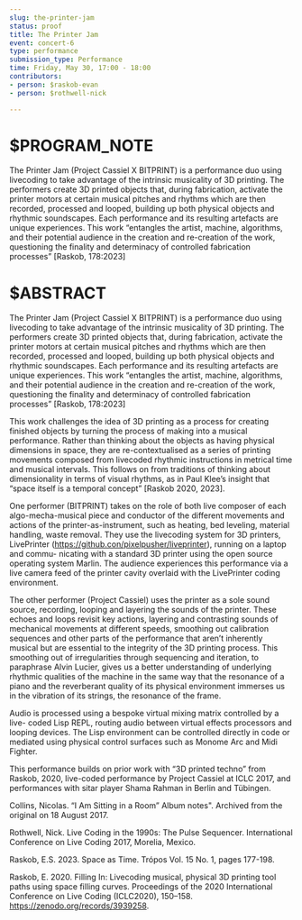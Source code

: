 ```yaml
---
slug: the-printer-jam
status: proof
title: The Printer Jam
event: concert-6
type: performance
submission_type: Performance
time: Friday, May 30, 17:00 - 18:00
contributors:
- person: $raskob-evan
- person: $rothwell-nick

---
```


# $PROGRAM_NOTE

The Printer Jam (Project Cassiel X BITPRINT) is a performance duo using
livecoding to take advantage of the intrinsic musicality of 3D printing. The
performers create 3D printed objects that, during fabrication, activate the printer
motors at certain musical pitches and rhythms which are then recorded, processed
and looped, building up both physical objects and rhythmic soundscapes. Each
performance and its resulting artefacts are unique experiences. This work
“entangles the artist, machine, algorithms, and their potential audience in the
creation and re-creation of the work, questioning the finality and determinacy of
controlled fabrication processes” [Raskob, 178:2023]

# $ABSTRACT

The Printer Jam (Project Cassiel X BITPRINT) is a performance duo using
livecoding to take advantage of the intrinsic musicality of 3D printing. The
performers create 3D printed objects that, during fabrication, activate the printer
motors at certain musical pitches and rhythms which are then recorded, processed
and looped, building up both physical objects and rhythmic soundscapes. Each
performance and its resulting artefacts are unique experiences. This work
“entangles the artist, machine, algorithms, and their potential audience in the
creation and re-creation of the work, questioning the finality and determinacy of
controlled fabrication processes” [Raskob, 178:2023]

This work challenges the idea of 3D printing as a process for creating finished
objects by turning the process of making into a musical performance. Rather
than thinking about the objects as having physical dimensions in space, they
are re-contextualised as a series of printing movements composed from livecoded
rhythmic instructions in metrical time and musical intervals. This follows on
from traditions of thinking about dimensionality in terms of visual rhythms, as
in Paul Klee’s insight that “space itself is a temporal concept” [Raskob 2020,
2023].

One performer (BITPRINT) takes on the role of both live composer of each
algo-mecha-musical piece and conductor of the different movements and actions
of the printer-as-instrument, such as heating, bed leveling, material handling,
waste removal. They use the livecoding system for 3D printers, LivePrinter
(https://github.con/pixelpusher/liveprinter), running on a laptop and commu-
nicating with a standard 3D printer using the open source operating system
Marlin. The audience experiences this performance via a live camera feed of the
printer cavity overlaid with the LivePrinter coding environment.

The other performer (Project Cassiel) uses the printer as a sole sound source,
recording, looping and layering the sounds of the printer. These echoes and loops
revisit key actions, layering and contrasting sounds of mechanical movements
at different speeds, smoothing out calibration sequences and other parts of the
performance that aren’t inherently musical but are essential to the integrity of
the 3D printing process. This smoothing out of irregularities through sequencing
and iteration, to paraphrase Alvin Lucier, gives us a better understanding of
underlying rhythmic qualities of the machine in the same way that the resonance
of a piano and the reverberant quality of its physical environment immerses us
in the vibration of its strings, the resonance of the frame.

Audio is processed using a bespoke virtual mixing matrix controlled by a live-
coded Lisp REPL, routing audio between virtual effects processors and looping
devices. The Lisp environment can be controlled directly in code or mediated
using physical control surfaces such as Monome Arc and Midi Fighter.

This performance builds on prior work with “3D printed techno” from Raskob,
2020, live-coded performance by Project Cassiel at ICLC 2017, and performances
with sitar player Shama Rahman in Berlin and Tübingen.

Collins, Nicolas. “I Am Sitting in a Room” Album notes". Archived from the
original on 18 August 2017.

Rothwell, Nick. Live Coding in the 1990s: The Pulse Sequencer. International
Conference on Live Coding 2017, Morelia, Mexico.

Raskob, E.S. 2023. Space as Time. Trópos Vol. 15 No. 1, pages 177-198.

Raskob, E. 2020. Filling In: Livecoding musical, physical 3D printing tool paths
using space filling curves. Proceedings of the 2020 International Conference on
Live Coding (ICLC2020), 150–158. https://zenodo.org/records/3939258.

